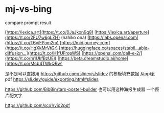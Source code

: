 # mj-vs-bing
compare prompt result 


[https://lexica.art](https://t.co/0JaJkxn9q8) [https://lexica.art/aperture](https://t.co/2FU7w6gLZH) 
(nahiko ona) [https://labs.openai.com](https://t.co/T6yiFPom2m) 
[https://midjourney.com](https://t.co/HgXkMrVtGr) 
[https://huggingface.co/spaces/stabil...able-diffusion…](https://t.co/H1fUFropWS) 
[https://openai.com/dall-e-2/](https://t.co/m1UkfBzUEl) 
[https://beta.dreamstudio.ai/home](https://t.co/Mcb4TWkQRw)


是不是可以直接用 https://github.com/slidevjs/slidev 的模板填充数据 从ppt到pdf
https://sli.dev/guide/exporting.html#slides



https://github.com/BibBin/taro-poster-builder
也可以用这种海报生成器 一个图片配文字


https://github.com/sco1/vid2pdf
